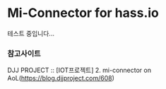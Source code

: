 # Mi-Connector for hass.io
테스트 중입니다...

### 참고사이트
DJJ PROJECT :: [IOT프로젝트] 2. mi-connector on AoL(https://blog.djjproject.com/608)
